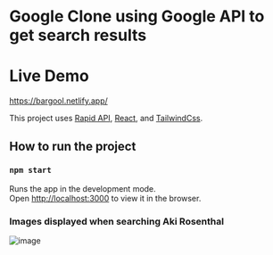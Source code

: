 # Google Clone using Google API to get search results

# Live Demo
https://bargool.netlify.app/

This project uses [Rapid API](https://rapidapi.com/), [React](https://reactjs.org/), and [TailwindCss](https://tailwindcss.com/).

## How to run the project

### `npm start`

Runs the app in the development mode.\
Open [http://localhost:3000](http://localhost:3000) to view it in the browser.

### Images displayed when searching Aki Rosenthal
![image](https://user-images.githubusercontent.com/64375555/138374654-90e07f27-49da-420c-b236-33a0b1f17bee.png)
